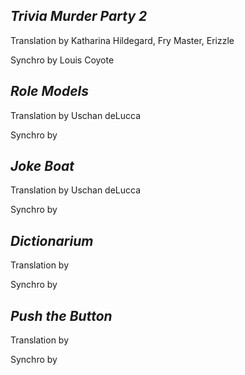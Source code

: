 ***Trivia Murder Party 2***
-
Translation by Katharina Hildegard, Fry Master, Erizzle

Synchro by Louis Coyote

***Role Models***
-
Translation by Uschan deLucca

Synchro by

***Joke Boat***
-
Translation by Uschan deLucca

Synchro by

***Dictionarium***
-
Translation by

Synchro by

***Push the Button***
-
Translation by

Synchro by
